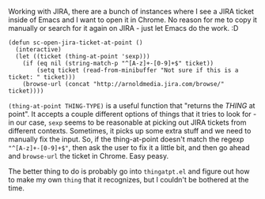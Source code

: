 Working with JIRA, there are a bunch of instances where I see a JIRA
ticket inside of Emacs and I want to open it in Chrome. No reason for
me to copy it manually or search for it again on JIRA - just let Emacs
do the work. :D

    (defun sc-open-jira-ticket-at-point ()
      (interactive)
      (let ((ticket (thing-at-point 'sexp)))
        (if (eq nil (string-match-p "^[A-z]+-[0-9]+$" ticket))
            (setq ticket (read-from-minibuffer "Not sure if this is a ticket: " ticket)))
        (browse-url (concat "http://arnoldmedia.jira.com/browse/" ticket))))

`(thing-at-point THING-TYPE)` is a useful function that "returns the
_THING_ at point". It accepts a couple different options of things
that it tries to look for - in our case, `sexp` seems to be reasonable
at picking out JIRA tickets from different contexts. Sometimes, it
picks up some extra stuff and we need to manually fix the input. So,
if the thing-at-point doesn't match the regexp `"^[A-z]+-[0-9]+$"`,
then ask the user to fix it a little bit, and then go ahead and
`browse-url` the ticket in Chrome. Easy peasy.

The better thing to do is probably go into `thingatpt.el` and figure
out how to make my own `thing` that it recognizes, but I couldn't be
bothered at the time.
